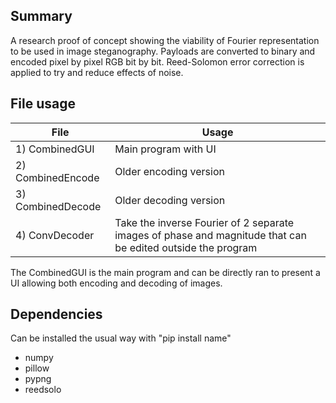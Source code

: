 ## Summary
A research proof of concept showing the viability of Fourier representation to be used in image steganography. Payloads are converted to binary and encoded pixel by pixel RGB bit by bit. Reed-Solomon error correction is applied to try and reduce effects of noise.


## File usage
| File | Usage |
|--|--|
| 1) CombinedGUI | Main program with UI |
| 2) CombinedEncode | Older encoding version |
| 3) CombinedDecode | Older decoding version  |
| 4) ConvDecoder| Take the inverse Fourier of 2 separate images of phase and magnitude that can be edited outside the program  |
The CombinedGUI is the main program and can be directly ran to present a UI allowing both encoding and decoding of images.

## Dependencies
Can be installed the usual way with "pip install name"
 - numpy
 - pillow
 - pypng
 - reedsolo
